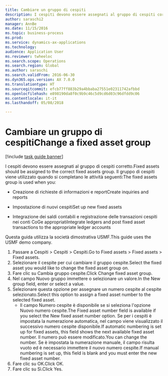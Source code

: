 ```yaml
--- 
title: Cambiare un gruppo di cespiti
description: I cespiti devono essere assegnati al gruppo di cespiti corretto.
author: saraschi2
manager: AnnBe
ms.date: 11/15/2016
ms.topic: business-process
ms.prod: 
ms.service: dynamics-ax-applications
ms.technology: 
audience: Application User
ms.reviewer: twheeloc
ms.search.scope: Operations
ms.search.region: Global
ms.author: saraschi
ms.search.validFrom: 2016-06-30
ms.dyn365.ops.version: AX 7.0.0
ms.translationtype: HT
ms.sourcegitcommit: efcb77ff883b29a4bbaba27551e02311742afbbd
ms.openlocfilehash: e898190da8f0c9b9c46c5d9cd6d03c96dfdd9c06
ms.contentlocale: it-it
ms.lasthandoff: 05/08/2018

---
```

# <a name="change-a-fixed-asset-group"></a><span data-ttu-id="3f009-103">Cambiare un gruppo di cespiti</span><span class="sxs-lookup"><span data-stu-id="3f009-103">Change a fixed asset group</span></span>

[!include [task guide banner](../../includes/task-guide-banner.md)]

<span data-ttu-id="3f009-104">I cespiti devono essere assegnati al gruppo di cespiti corretto.</span><span class="sxs-lookup"><span data-stu-id="3f009-104">Fixed assets should be assigned to the correct fixed assets group.</span></span> <span data-ttu-id="3f009-105">Il gruppo di cespiti viene utilizzato quando si completano le attività seguenti:</span><span class="sxs-lookup"><span data-stu-id="3f009-105">The fixed assets group is used when you:</span></span>

 - <span data-ttu-id="3f009-106">Creazione di richieste di informazioni e report</span><span class="sxs-lookup"><span data-stu-id="3f009-106">Create inquiries and reports</span></span>

 - <span data-ttu-id="3f009-107">Impostazione di nuovi cespiti</span><span class="sxs-lookup"><span data-stu-id="3f009-107">Set up new fixed assets</span></span>

 - <span data-ttu-id="3f009-108">Integrazione dei saldi contabili e registrazione delle transazioni cespiti nei conti CoGe appropriati</span><span class="sxs-lookup"><span data-stu-id="3f009-108">Integrate ledgers and post fixed asset transactions to the appropriate ledger accounts</span></span>

<span data-ttu-id="3f009-109">Questa guida utilizza la società dimostrativa USMF.</span><span class="sxs-lookup"><span data-stu-id="3f009-109">This guide uses the USMF demo company.</span></span>

1. <span data-ttu-id="3f009-110">Passare a Cespiti > Cespiti > Cespiti.</span><span class="sxs-lookup"><span data-stu-id="3f009-110">Go to Fixed assets > Fixed assets > Fixed assets.</span></span>
2. <span data-ttu-id="3f009-111">Selezionare il cespite per cui cambiare il gruppo cespite.</span><span class="sxs-lookup"><span data-stu-id="3f009-111">Select the fixed asset you would like to change the fixed asset group on.</span></span>
3. <span data-ttu-id="3f009-112">Fare clic su Cambia gruppo cespite.</span><span class="sxs-lookup"><span data-stu-id="3f009-112">Click Change fixed asset group.</span></span>
4. <span data-ttu-id="3f009-113">Nel campo Nuovo gruppo immettere o selezionare un valore.</span><span class="sxs-lookup"><span data-stu-id="3f009-113">In the New group field, enter or select a value.</span></span>
5. <span data-ttu-id="3f009-114">Selezionare questa opzione per assegnare un numero cespite al cespite selezionato.</span><span class="sxs-lookup"><span data-stu-id="3f009-114">Select this option to assign a fixed asset number to the selected fixed asset.</span></span>
    * <span data-ttu-id="3f009-115">Il campo Numero cespite è disponibile se si seleziona l'opzione Nuovo numero cespite.</span><span class="sxs-lookup"><span data-stu-id="3f009-115">The Fixed asset number field is available if you select the New fixed asset number option.</span></span>   <span data-ttu-id="3f009-116">Se per i cespiti è impostata la numerazione automatica, nel campo viene visualizzato il successivo numero cespite disponibile.</span><span class="sxs-lookup"><span data-stu-id="3f009-116">If automatic numbering is set up for fixed assets, this field shows the next available fixed asset number.</span></span> <span data-ttu-id="3f009-117">Il numero può essere modificato.</span><span class="sxs-lookup"><span data-stu-id="3f009-117">You can change the number.</span></span>   <span data-ttu-id="3f009-118">Se è impostata la numerazione manuale, il campo risulta vuoto ed è necessario immettere il nuovo numero cespite.</span><span class="sxs-lookup"><span data-stu-id="3f009-118">If manual numbering is set up, this field is blank and you must enter the new fixed asset number.</span></span>     
6. <span data-ttu-id="3f009-119">Fare clic su OK.</span><span class="sxs-lookup"><span data-stu-id="3f009-119">Click OK.</span></span>
7. <span data-ttu-id="3f009-120">Fare clic su Sì.</span><span class="sxs-lookup"><span data-stu-id="3f009-120">Click Yes.</span></span>


